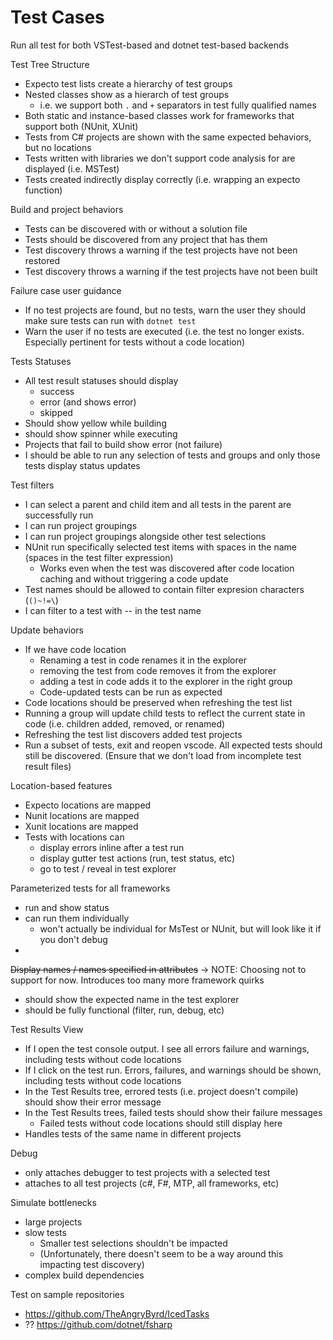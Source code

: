 

# Test Cases

Run all test for both VSTest-based and dotnet test-based backends

Test Tree Structure
- Expecto test lists create a hierarchy of test groups
- Nested classes show as a hierarch of test groups
  - i.e. we support both `.` and `+` separators in test fully qualified names
- Both static and instance-based classes work for frameworks that support both (NUnit, XUnit)
- Tests from C# projects are shown with the same expected behaviors, but no locations
- Tests written with libraries we don't support code analysis for are displayed (i.e. MSTest)
- Tests created indirectly display correctly (i.e. wrapping an expecto function)

Build and project behaviors
- Tests can be discovered with or without a solution file
- Tests should be discovered from any project that has them
- Test discovery throws a warning if the test projects have not been restored
- Test discovery throws a warning if the test projects have not been built


Failure case user guidance
- If no test projects are found, but no tests, warn the user they should make sure tests can run with `dotnet test`
- Warn the user if no tests are executed (i.e. the test no longer exists. Especially pertinent for tests without a code location) 

Tests Statuses
- All test result statuses should display
  - success
  - error (and shows error)
  - skipped
- Should show yellow while building
- should show spinner while executing
- Projects that fail to build show error (not failure)
- I should be able to run any selection of tests and groups and only those tests display status updates

Test filters
- I can select a parent and child item and all tests in the parent are successfully run
- I can run project groupings
- I can run project groupings alongside other test selections
- NUnit run specifically selected test items with spaces in the name (spaces in the test filter expression)
  - Works even when the test was discovered after code location caching and without triggering a code update
- Test names should be allowed to contain filter expresion characters (`()~!=\`)
- I can filter to a test with -- in the test name

Update behaviors
- If we have code location
  - Renaming a test in code renames it in the explorer
  - removing the test from code removes it from the explorer
  - adding a test in code adds it to the explorer in the right group
  - Code-updated tests can be run as expected
- Code locations should be preserved when refreshing the test list
- Running a group will update child tests to reflect the current state in code (i.e. children added, removed, or renamed)
- Refreshing the test list discovers added test projects
- Run a subset of tests, exit and reopen vscode. All expected tests should still be discovered. (Ensure that we don't load from incomplete test result files)

Location-based features
- Expecto locations are mapped
- Nunit locations are mapped
- Xunit locations are mapped
- Tests with locations can
  - display errors inline after a test run
  - display gutter test actions (run, test status, etc)
  - go to test / reveal in test explorer

Parameterized tests for all frameworks
- run and show status
- can run them individually
  - won't actually be individual for MsTest or NUnit, but will look like it if you don't debug
- 

~~Display names / names specified in attributes~~ -> NOTE: Choosing not to support for now. Introduces too many more framework quirks
- should show the expected name in the test explorer
- should be fully functional (filter, run, debug, etc)

Test Results View
- If I open the test console output. I see all errors failure and warnings, including tests without code locations
- If I click on the test run. Errors, failures, and warnings should be shown, including tests without code locations
- In the Test Results tree, errored tests (i.e. project doesn't compile) should show their error message
- In the Test Results trees, failed tests should show their failure messages
  - Failed tests without code locations should still display here
- Handles tests of the same name in different projects

Debug
- only attaches debugger to test projects with a selected test
- attaches to all test projects (c#, F#, MTP, all frameworks, etc)

Simulate bottlenecks
- large projects
- slow tests
  - Smaller test selections shouldn't be impacted
  - (Unfortunately, there doesn't seem to be a way around this impacting test discovery)
- complex build dependencies

Test on sample repositories
- https://github.com/TheAngryByrd/IcedTasks
- ?? https://github.com/dotnet/fsharp 